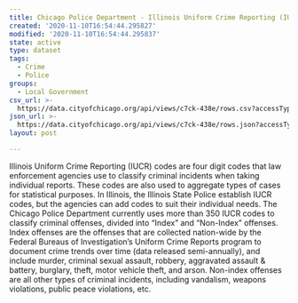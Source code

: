 ```yaml
---
title: Chicago Police Department - Illinois Uniform Crime Reporting (IUCR) Codes
created: '2020-11-10T16:54:44.295827'
modified: '2020-11-10T16:54:44.295837'
state: active
type: dataset
tags:
  - Crime
  - Police
groups:
  - Local Government
csv_url: >-
  https://data.cityofchicago.org/api/views/c7ck-438e/rows.csv?accessType=DOWNLOAD
json_url: >-
  https://data.cityofchicago.org/api/views/c7ck-438e/rows.json?accessType=DOWNLOAD
layout: post

---
```

Illinois Uniform Crime Reporting (IUCR) codes are four digit codes that law enforcement agencies use to classify criminal incidents when taking individual reports. These codes are also used to aggregate types of cases for statistical purposes.  In Illinois, the Illinois State Police establish IUCR codes, but the agencies can add codes to suit their individual needs.  The Chicago Police Department currently uses more than 350 IUCR codes to classify criminal offenses, divided into “Index” and “Non-Index” offenses.  Index offenses are the offenses that are collected nation-wide by the Federal Bureaus of Investigation’s Uniform Crime Reports program to document crime trends over time (data released semi-annually), and include murder, criminal sexual assault, robbery, aggravated assault & battery, burglary, theft, motor vehicle theft, and arson.  Non-index offenses are all other types of criminal incidents, including vandalism, weapons violations, public peace violations, etc.

